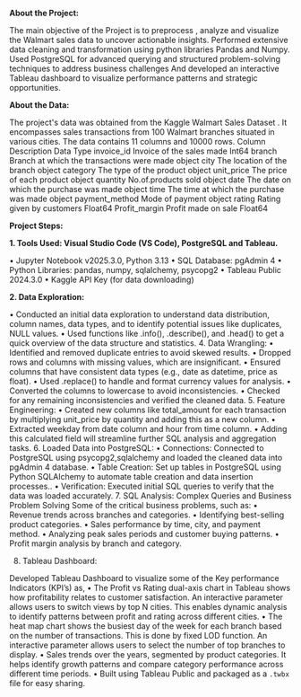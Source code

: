 **About the Project:**

The main objective of the Project is to preprocess , analyze and visualize the Walmart sales data to uncover actionable insights. Performed extensive data cleaning and transformation using python libraries Pandas and Numpy. Used PostgreSQL for advanced querying and structured problem-solving techniques to address business challenges And developed an interactive Tableau dashboard to visualize performance patterns and strategic opportunities.

**About the Data:**

The project's data was obtained from the Kaggle Walmart Sales Dataset . It encompasses sales transactions from 100 Walmart branches situated in various cities. The data contains 11 columns and 10000 rows.
Column	Description	Data Type
invoice_id	Invoice of the sales made	Int64
branch	Branch at which the transactions were made	object
city	The location of the branch	object
category	The type of the product	object
unit_price	The price of each product	object
quantity	No.of.products sold	object
date	The date on which the purchase was made	object
time	The time at which the purchase was made	object
payment_method	Mode of payment	object
rating	Rating given by customers	Float64
Profit_margin	Profit made on sale	Float64

**Project Steps:**

**1.	Tools Used: Visual Studio Code (VS Code), PostgreSQL and Tableau.**

•	Jupyter Notebook v2025.3.0, Python 3.13
•	SQL Database: pgAdmin 4
•	Python Libraries: pandas, numpy, sqlalchemy, psycopg2
•	Tableau Public 2024.3.0
•	Kaggle API Key (for data downloading)

**2.	Data Exploration:**
   
•	Conducted an initial data exploration to understand data distribution, column names, data types, and to identify potential issues like duplicates, NULL values.
•	Used functions like .info(), .describe(), and .head() to get a quick overview of the data structure and statistics.
4.	 Data Wrangling:
•	Identified and removed duplicate entries to avoid skewed results.
•	Dropped rows and columns with missing values, which are insignificant.
•	Ensured columns that have consistent data types (e.g., date as datetime, price as float).
•	Used .replace() to handle and format currency values for analysis.
•	Converted the columns to lowercase to avoid inconsistencies.
•	Checked for any remaining inconsistencies and verified the cleaned data.
5.	 Feature Engineering:
•	Created new columns like total_amount for each transaction by multiplying unit_price by quantity and adding this as a new column.
•	Extracted weekday from date column and hour from time column.
•	Adding this calculated field will streamline further SQL analysis and aggregation tasks.
6.	Loaded Data into PostgreSQL:
•	Connections: Connected to PostgreSQL using psycopg2,sqlalchemy and loaded the cleaned data into pgAdmin 4 database.
•	Table Creation: Set up tables in PostgreSQL using Python SQLAlchemy to automate table creation and data insertion processes..
•	Verification: Executed initial SQL queries to verify that the data was loaded accurately.
7.	SQL Analysis: Complex Queries and Business Problem Solving
Some of the critical business problems, such as:
•	Revenue trends across branches and categories.
•	Identifying best-selling product categories.
•	Sales performance by time, city, and payment method.
•	Analyzing peak sales periods and customer buying patterns.
•	Profit margin analysis by branch and category.

8.	Tableau Dashboard:

Developed Tableau Dashboard to visualize some of the Key performance Indicators (KPI’s) as,
•	The Profit vs Rating dual-axis chart in Tableau shows how profitability relates to customer satisfaction. An interactive parameter allows users to switch views by top N cities. This enables dynamic analysis to identify patterns between profit and rating across different cities. 
•	The heat map chart shows the busiest day of the week for each branch based on the number of transactions. This is done by fixed LOD function. An interactive parameter allows users to select the number of top branches to display.
•	Sales trends over the years, segmented by product categories. It helps identify growth patterns and compare category performance across different time periods.
•	Built using Tableau Public and packaged as a `.twbx` file for easy sharing.


